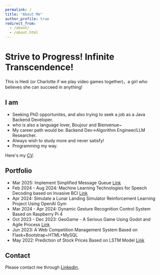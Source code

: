 ```yaml
---
permalink: /
title: "About Me"
author_profile: true
redirect_from: 
  - /about/
  - /about.html
---
```


Strive to Progress! Infinite Transcendence!
======
This is Hedi (or Charlotte if we play video games together)，a girl who believes she can succeed in anything!

## I am
- Seeking PhD opportunites, and also trying to seek a job as a Java Backend Developer. 
- who is also a language lover, Boujour and Bienvenue~
- My career path would be: Backend Dev->Algorithm Engineer/LLM Researcher. 
- Always wish to study more and never satisfy!
- Programming my way.

Here's my [CV](/files/resume.pdf).

## Portfolio

- Mar 2025:            Implement Simplified Message Queue [Link](https://github.com/CharlotteDiamond/Work-MQ)
 - Feb 2024 - Aug 2024: Machine Learning Technologies for Speech Decoding based on Invasive BCI [Link](https://github.com/CharlotteDiamond/BCI-Speech-Decoding)
 - Apr 2024: Simulate a Lunar Landing Simulator Reinforcement Learning Project Using OpenAI Gym
 - Mar 2024 - Apr 2024: Dynamic Gesture Recognition Control System Based on Raspberry Pi 4
 - Oct 2023 - Dec 2023: GeoGame - A Serious Game Using Godot and Agile Process [Link](https://github.com/CharlotteDiamond/Coursework-GeoGame)
 - Jun 2023: A Web Competition Management System Based on Flask+Bootstrap+HTML+MySQL
 - May 2022: Prediction of Stock Prices Based on LSTM Model [Link](https://github.com/CharlotteDiamond/Interest-Analysis_and_Predicton_for_Stocks_using_LSTM)


## Contact
Please contact me through [Linkedin](https://www.linkedin.com/in/hedi-h/).